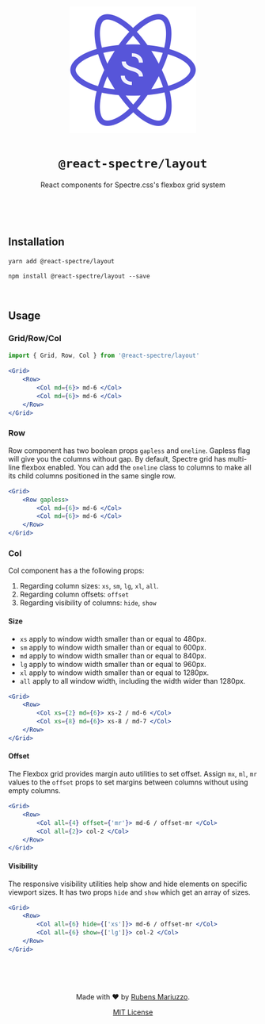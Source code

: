 <div align=center>
<img src="assets/react-spectre-logo.png" width="256" height="256">

# `@react-spectre/layout`
React components for Spectre.css's flexbox grid system

<br><br><br>
</div>

## Installation

```shell
yarn add @react-spectre/layout
```

```shell
npm install @react-spectre/layout --save
```

<br>

## Usage

### Grid/Row/Col

```js
import { Grid, Row, Col } from '@react-spectre/layout'
```

```jsx
<Grid>
    <Row>
        <Col md={6}> md-6 </Col>
        <Col md={6}> md-6 </Col>
    </Row>
</Grid>
```

### Row

Row component has two boolean props `gapless` and `oneline`. Gapless flag will give you the columns without gap.
By default, Spectre grid has multi-line flexbox enabled. You can add the `oneline` class to columns to make all its child columns positioned in the same single row.


```jsx
<Grid>
    <Row gapless>
        <Col md={6}> md-6 </Col>
        <Col md={6}> md-6 </Col>
    </Row>
</Grid>
```

### Col

Col component has a the following props:
1. Regarding column sizes: `xs`, `sm`, `lg`, `xl`, `all`.
2. Regarding column offsets: `offset`
3. Regarding visibility of columns: `hide`, `show`

#### Size

* `xs` apply to window width smaller than or equal to 480px.
* `sm` apply to window width smaller than or equal to 600px.
* `md` apply to window width smaller than or equal to 840px.
* `lg` apply to window width smaller than or equal to 960px.
* `xl` apply to window width smaller than or equal to 1280px.
* `all` apply to all window width, including the width wider than 1280px.


```jsx
<Grid>
    <Row>
        <Col xs={2} md={6}> xs-2 / md-6 </Col>
        <Col xs={8} md={6}> xs-8 / md-7 </Col>
    </Row>
</Grid>
```

#### Offset

The Flexbox grid provides margin auto utilities to set offset. Assign `mx`, `ml`, `mr` values to the `offset` props to set margins between columns without using empty columns.

```jsx
<Grid>
    <Row>
        <Col all={4} offset={'mr'}> md-6 / offset-mr </Col>
        <Col all={2}> col-2 </Col>
    </Row>
</Grid>
```

#### Visibility

The responsive visibility utilities help show and hide elements on specific viewport sizes.
It has two props `hide` and `show` which get an array of sizes.

```jsx
<Grid>
    <Row>
        <Col all={6} hide={['xs']}> md-6 / offset-mr </Col>
        <Col all={6} show={['lg']}> col-2 </Col>
    </Row>
</Grid>
```

<div align=center>
<br><br><br>

Made with :heart: by [Rubens Mariuzzo](https://github.com/rmariuzzo).

[MIT License](LICENSE)

</div>
